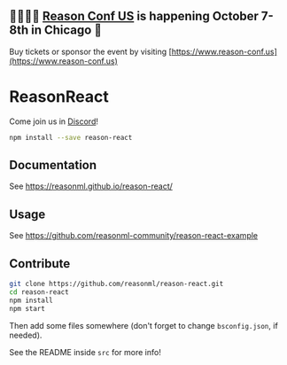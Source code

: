 ## 👋🏻👋🏻 [Reason Conf US](https://www.reason-conf.us) is happening October 7-8th in Chicago 🎉 
Buy tickets or sponsor the event by visiting [https://www.reason-conf.us](https://www.reason-conf.us)

# ReasonReact

Come join us in [Discord](https://discord.gg/reasonml)!

```sh
npm install --save reason-react
```

## Documentation

See https://reasonml.github.io/reason-react/

## Usage

See https://github.com/reasonml-community/reason-react-example

## Contribute

```sh
git clone https://github.com/reasonml/reason-react.git
cd reason-react
npm install
npm start
```

Then add some files somewhere (don't forget to change `bsconfig.json`, if needed).

See the README inside `src` for more info!
